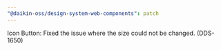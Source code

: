 ```yaml
---
"@daikin-oss/design-system-web-components": patch
---
```


Icon Button: Fixed the issue where the size could not be changed. (DDS-1650)
